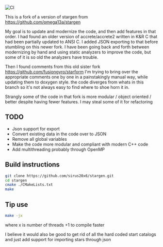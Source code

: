 ![CI](https://github.com/sirus20x6/stargen/actions/workflows/main.yml/badge.svg)

This is a fork of a version of stargen from https://github.com/omega13a/stargen

My goal is to update and modernize the code, and then add features in that order. I had found an older version of accrete/accrete2 written in K&R C that had been partially updated to ANSI C. I added JSON exporting to that before stumbling on this newer fork. I have been going back and forth between modernizing by hand and using static analyzers to improve the code, but some of it is so old the analyzers have trouble.


Then I found comments from this old sister fork https://github.com/fusiongyro/starform I'm trying to bring over the appropriate comments one by one in a painstakingly manual way, while updating them to doxygen style. the code diverges from whats in this branch so it's not always easy to find where to shoe horn it in.

Strangly some of the code in that fork is more modular / object oriented / better despite having fewer features. I may steal some of it for refactoring

## TODO
- Json support for export
- Convert existing data in the code over to JSON
- Remove all global variables
- Make the code more modular and compliant with modern C++ code
- Add multithreading probably through OpenMP

## Build instructions
```bash
git clone https://github.com/sirus20x6/stargen.git
cd stargen
cmake ./CMakeLists.txt
make
```

## Tip use 
```bash
make -jx
```
where x is number of threads +1 to compile faster


I believe it would also be good to get rid of all the hard coded start catalogs and just add support for importing stars through json
